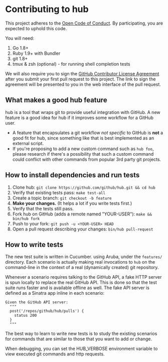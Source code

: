 Contributing to hub
===================

This project adheres to the [Open Code of Conduct][code-of-conduct]. By participating, you are expected to uphold this code.

[code-of-conduct]: http://todogroup.org/opencodeofconduct/#Hub/opensource@github.com

You will need:

1. Go 1.8+
1. Ruby 1.9+ with Bundler
2. git 1.8+
3. tmux & zsh (optional) - for running shell completion tests

We will also require you to sign the [GitHub Contributor License Agreement](https://cla.github.com/)
after you submit your first pull request to this project. The link to sign the
agreement will be presented to you in the web interface of the pull request.

## What makes a good hub feature

hub is a tool that wraps git to provide useful integration with GitHub. A new
feature is a good idea for hub if it improves some workflow for a GitHub user.

* A feature that encapsulates a git workflow *not specific* to GitHub is **not**
  a good fit for hub, since something like that is best implemented as an
  external script.
* If you're proposing to add a new custom command such as `hub foo`, please
  research if there's a possibility that such a custom command could conflict
  with other commands from popular 3rd party git projects.

## How to install dependencies and run tests

1. Clone hub:
    `git clone https://github.com/github/hub.git && cd hub`
2. Verify that existing tests pass:
    `make test-all`
3. Create a topic branch:
    `git checkout -b feature`
4. **Make your changes.**
   (It helps a lot if you write tests first.)
5. Verify that the tests still pass.
6. Fork hub on GitHub (adds a remote named "YOUR-USER"):
    `make && bin/hub fork`
7. Push to your fork:
    `git push -u <YOUR-USER> HEAD`
8. Open a pull request describing your changes:
    `bin/hub pull-request`

## How to write tests

The new test suite is written in Cucumber. using Aruba, under the `features/` directory. Each
scenario is actually making real invocations to `hub` on the command-line in the
context of a real (dynamically created) git repository.

Whenever a scenario requires talking to the GitHub API, a fake HTTP server is
spun locally to replace the real GitHub API. This is done so that the test suite
runs faster and is available offline as well. The fake API server is defined
as a Sinatra app inline in each scenario:

```
Given the GitHub API server:
  """
  post('/repos/github/hub/pulls') {
    status 200
  }
  """
```

The best way to learn to write new tests is to study the existing scenarios for
commands that are similar to those that you want to add or change.

When debugging, you can set the HUB_VERBOSE environment variable to view executed git commands
and http requests.


